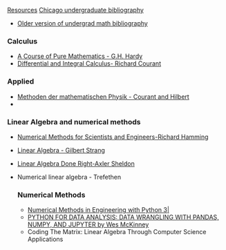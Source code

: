 [Resources](Resources.md)
[Chicago undergraduate bibliography](https://github.com/ystael/chicago-ug-math-bib)
- [Older version of undergrad math bibliography](https://www.ocf.berkeley.edu/~abhishek/chicmath.htm)

### Calculus
- [A Course of Pure Mathematics - G.H. Hardy](https://en.m.wikipedia.org/wiki/A_Course_of_Pure_Mathematics)
- [Differential and Integral Calculus- Richard Courant](https://en.m.wikipedia.org/wiki/Richard_Courant)

### Applied
- [Methoden der mathematischen Physik - Courant and Hilbert](https://en.m.wikipedia.org/wiki/Methoden_der_mathematischen_Physik)
- 
### Linear Algebra and numerical methods

- [Numerical Methods for Scientists and Engineers-Richard Hamming](https://en.m.wikipedia.org/wiki/Richard_Hamming)
    
- [Linear Algebra - Gilbert Strang](https://scicomp.stackexchange.com/questions/1040/which-linear-algebra-texts-should-i-read-before-learning-numerical-linear-algebr)
    
- [Linear Algebra Done Right-Axler Sheldon](https://scicomp.stackexchange.com/questions/1040/which-linear-algebra-texts-should-i-read-before-learning-numerical-linear-algebr)
    
- Numerical linear algebra - Trefethen
    
    ### Numerical Methods
    
    - [Numerical Methods in Engineering with Python 3|](https://books.google.co.jp/books/about/Numerical_Methods_in_Engineering_with_Py.html?id=aJkXoxxoCoUC&redir_esc=y)
    - [PYTHON FOR DATA ANALYSIS: DATA WRANGLING WITH PANDAS, NUMPY, AND JUPYTER by Wes McKinney](https://pythonbooks.org/topical-books/numeric-and-big-data/)
    - Coding The Matrix: Linear Algebra Through Computer Science Applications
    
